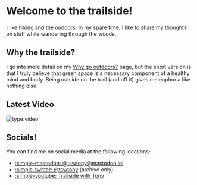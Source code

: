 # Welcome to the trailside!
I like hiking and the oudoors. In my spare time, I like to share my thoughts on stuff while wandering through the woods.
## Why the trailside?
I go into more detail on my [Why go outdoors?](why) page, but the short version is that I truly believe that green space is a necessary component of a healthy mind and body. Being outside on the trail (and off it) gives me euphoria like nothing else.
## Latest Video
![type:video](https://www.youtube.com/embed/1xGcqHwVRCI)
## Socials!
You can find me on social media at the following locations:

- <a rel="me" href="https://mastodon.lol/@tswtony">:simple-mastodon: @tswtony@&#8203;mastodon.lol</a>
- [:simple-twitter: @tswtony](https://nitter.net/tswtony/) (archive only)
- [:simple-youtube: Trailside with Tony](https://youtube.com/@tswtony)
